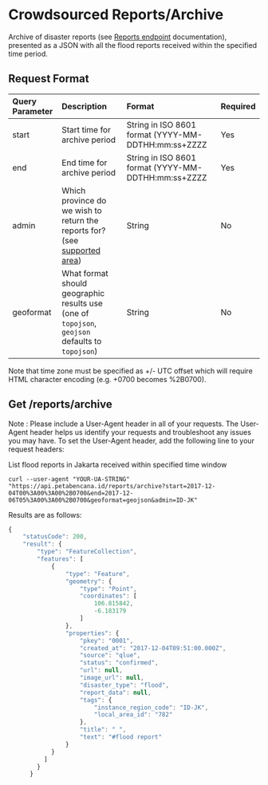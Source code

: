 # Crowdsourced Reports/Archive

Archive of disaster reports \(see [Reports endpoint](crowdsourced-reports.md) documentation\), presented as a JSON with all the flood reports received within the specified time period.

## Request Format

| Query Parameter | Description | Format | Required |
| :--- | :--- | :--- | :--- |
| start | Start time for archive period | String in ISO 8601 format \(YYYY-MM-DDTHH:mm:ss+ZZZZ | Yes |
| end | End time for archive period | String in ISO 8601 format \(YYYY-MM-DDTHH:mm:ss+ZZZZ | Yes |
| admin | Which province do we wish to return the reports for? \(see [supported area](https://docs.petabencana.id/v/master/general/supported-area)\) | String | No |
| geoformat | What format should geographic results use \(one of `topojson`, `geojson` defaults to `topojson`\) | String | No |

Note that time zone must be specified as +/- UTC offset which will require HTML character encoding \(e.g. +0700 becomes %2B0700\).

## Get /reports/archive

Note : Please include a User-Agent header in all of your requests. The User-Agent header helps us identify your requests and troubleshoot any issues you may have. To set the User-Agent header, add the following line to your request headers:

List flood reports in Jakarta received within specified time window

```text
curl --user-agent "YOUR-UA-STRING" "https://api.petabencana.id/reports/archive?start=2017-12-04T00%3A00%3A00%2B0700&end=2017-12-06T05%3A00%3A00%2B0700&geoformat=geojson&admin=ID-JK"
```

Results are as follows:

```javascript
{
    "statusCode": 200,
    "result": {
        "type": "FeatureCollection",
        "features": [
            {
                "type": "Feature",
                "geometry": {
                    "type": "Point",
                    "coordinates": [
                        106.815842,
                        -6.183179
                    ]
                },
                "properties": {
                    "pkey": "0001",
                    "created_at": "2017-12-04T09:51:00.000Z",
                    "source": "qlue",
                    "status": "confirmed",
                    "url": null,
                    "image_url": null,
                    "disaster_type": "flood",
                    "report_data": null,
                    "tags": {
                        "instance_region_code": "ID-JK",
                        "local_area_id": "782"
                    },
                    "title": " ",
                    "text": "#flood report"
                }
            }
          ]
        }
      }
```

